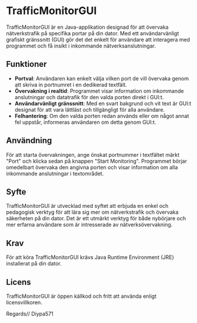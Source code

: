 # TrafficMonitorGUI

TrafficMonitorGUI är en Java-applikation designad för att övervaka nätverkstrafik på specifika portar på din dator. 
Med ett användarvänligt grafiskt gränssnitt (GUI) gör det det enkelt för användare att interagera med programmet och få insikt i inkommande nätverksanslutningar.

## Funktioner

- **Portval**: Användaren kan enkelt välja vilken port de vill övervaka genom att skriva in portnumret i en dedikerad textfält.
- **Övervakning i realtid**: Programmet visar information om inkommande anslutningar och datatrafik för den valda porten direkt i GUI:t.
- **Användarvänligt gränssnitt**: Med en svart bakgrund och vit text är GUI:t designat för att vara lättläst och tillgängligt för alla användare.
- **Felhantering**: Om den valda porten redan används eller om något annat fel uppstår, informeras användaren om detta genom GUI:t.

## Användning

För att starta övervakningen, ange önskat portnummer i textfältet märkt "Port" och klicka sedan på knappen "Start Monitoring".
Programmet börjar omedelbart övervaka den angivna porten och visar information om alla inkommande anslutningar i textområdet.

## Syfte

TrafficMonitorGUI är utvecklad med syftet att erbjuda en enkel och pedagogisk verktyg för att lära sig mer om nätverkstrafik och övervaka säkerheten på din dator. 
Det är ett utmärkt verktyg för både nybörjare och mer erfarna användare som är intresserade av nätverksövervakning.

## Krav

För att köra TrafficMonitorGUI krävs Java Runtime Environment (JRE) installerat på din dator.

## Licens

TrafficMonitorGUI är öppen källkod och fritt att använda enligt licensvillkoren.

Regards// Diypa571
